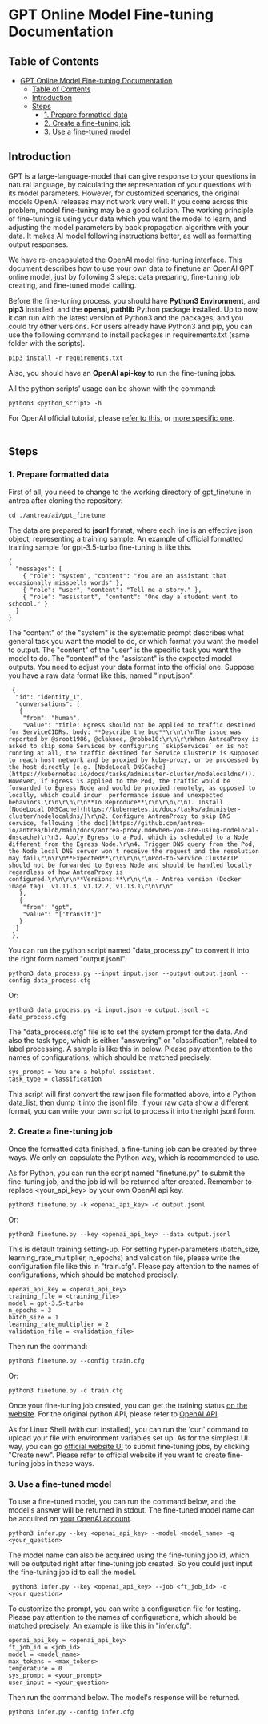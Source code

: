 # GPT Online Model Fine-tuning Documentation

## Table of Contents
<!-- toc -->
- [GPT Online Model Fine-tuning Documentation](#gpt-online-model-fine-tuning-documentation)
  - [Table of Contents](#table-of-contents)
  - [Introduction](#introduction)
  - [Steps](#steps)
    - [1. Prepare formatted data](#1-prepare-formatted-data)
    - [2. Create a fine-tuning job](#2-create-a-fine-tuning-job)
    - [3. Use a fine-tuned model](#3-use-a-fine-tuned-model)
<!-- /toc -->

## Introduction
GPT is a large-language-model that can give response to your questions in natural language, by calculating the representation of your questions with its model parameters. However, for customized scenarios, the original models OpenAI releases may not work very well. If you come across this problem, model fine-tuning may be a good solution. The working principle of fine-tuning is using your data which you want the model to learn, and adjusting the model parameters by back propagation algorithm with your data. It makes AI model following instructions better, as well as formatting output responses.

We have re-encapsulated the OpenAI model fine-tuning interface. This document describes how to use your own data to finetune an OpenAI GPT online model, just by following 3 steps: data preparing, fine-tuning job creating, and fine-tuned model calling. 

Before the fine-tuning process, you should have **Python3 Environment**, and **pip3** installed, and the **openai, pathlib** Python package installed. Up to now, it can run with the latest version of Python3 and the packages, and you could try other versions. For users already have Python3 and pip, you can use the following command to install packages in requirements.txt (same folder with the scripts).
```plain
pip3 install -r requirements.txt
```
Also, you should have an **OpenAI api-key** to run the fine-tuning jobs.

All the python scripts' usage can be shown with the command:
```plain
python3 <python_script> -h
```
For OpenAI official tutorial, please [refer to this](https://openai.com/blog/gpt-3-5-turbo-fine-tuning-and-api-updates), or [more specific one](https://platform.openai.com/docs/guides/fine-tuning).
<br></br>
## Steps
### 1. Prepare formatted data
First of all, you need to change to the working directory of gpt_finetune in antrea after cloning the repository:
```plain
cd ./antrea/ai/gpt_finetune
```
The data are prepared to **jsonl** format, where each line is an effective json object, representing a training sample. An example of official formatted training sample for gpt-3.5-turbo fine-tuning is like this.

```plain
{
  "messages": [
    { "role": "system", "content": "You are an assistant that occasionally misspells words" },
    { "role": "user", "content": "Tell me a story." },
    { "role": "assistant", "content": "One day a student went to schoool." }
  ]
}
```
The "content" of the "system" is the systematic prompt describes what general task you want the model to do, or which format you want the model to output. The "content" of the "user" is the specific task you want the model to do. The "content" of the "assistant" is the expected model outputs. 
You need to adjust your data format into the official one. Suppose you have a raw data format like this, named "input.json":

```plain
 {
  "id": "identity_1",
  "conversations": [
   {
    "from": "human",
    "value": "title: Egress should not be applied to traffic destined for ServiceCIDRs. body: **Describe the bug**\r\n\r\nThe issue was reported by @sroot1986, @claknee, @robbo10:\r\n\r\nWhen AntreaProxy is asked to skip some Services by configuring `skipServices` or is not running at all, the traffic destined for Service ClusterIP is supposed to reach host network and be proxied by kube-proxy, or be processed by the host directly (e.g. [NodeLocal DNSCache](https://kubernetes.io/docs/tasks/administer-cluster/nodelocaldns/)). However, if Egress is applied to the Pod, the traffic would be forwarded to Egress Node and would be proxied remotely, as opposed to locally, which could incur  performance issue and unexpected behaviors.\r\n\r\n\r\n**To Reproduce**\r\n\r\n\r\n1. Install [NodeLocal DNSCache](https://kubernetes.io/docs/tasks/administer-cluster/nodelocaldns/)\r\n2. Configure AntreaProxy to skip DNS service, following [the doc](https://github.com/antrea-io/antrea/blob/main/docs/antrea-proxy.md#when-you-are-using-nodelocal-dnscache)\r\n3. Apply Egress to a Pod, which is scheduled to a Node different from the Egress Node.\r\n4. Trigger DNS query from the Pod, the Node local DNS server won't receive the request and the resolution may fail\r\n\r\n**Expected**\r\n\r\n\r\nPod-to-Service ClusterIP should not be forwarded to Egress Node and should be handled locally regardless of how AntreaProxy is configured.\r\n\r\n**Versions:**\r\n\r\n - Antrea version (Docker image tag). v1.11.3, v1.12.2, v1.13.1\r\n\r\n"
   },
   {
    "from": "gpt",
    "value": "['transit']"
   }
  ]
 },
```
You can run the python script named "data_process.py" to convert it into the right form named "output.jsonl".
```plain
python3 data_process.py --input input.json --output output.jsonl --config data_process.cfg
```
Or:
```plain
python3 data_process.py -i input.json -o output.jsonl -c data_process.cfg
```
The "data_process.cfg" file is to set the system prompt for the data. And also the task type, which is either "answering" or "classification", related to label processing. A sample is like this in below. Please pay attention to the names of configurations, which should be matched precisely.
```plain
sys_prompt = You are a helpful assistant.
task_type = classification
```
This script will first convert the raw json file formatted above, into a Python data_list,  then dump it into the jsonl file. If your raw data show a different format, you can write your own script to process it into the right jsonl form.

### 2. Create a fine-tuning job

Once the formatted data finished, a fine-tuning job can be created by three ways. We only en-capsulate the Python way, which is recommended to use.

As for Python, you can run the script named "finetune.py" to submit the fine-tuning job, and the job id will be returned after created. Remember to replace <your_api_key> by your own OpenAI api key.

```plain
python3 finetune.py -k <openai_api_key> -d output.jsonl
```
Or:
```plain
python3 finetune.py --key <openai_api_key> --data output.jsonl
```
This is default training setting-up. For setting hyper-parameters (batch_size, learning_rate_multiplier, n_epochs) and validation file, please write the configuration file like this in "train.cfg". Please pay attention to the names of configurations, which should be matched precisely.
```plain
openai_api_key = <openai_api_key>
training_file = <training_file>
model = gpt-3.5-turbo
n_epochs = 3
batch_size = 1
learning_rate_multiplier = 2
validation_file = <validation_file>
```
Then run the command:
```plain
python3 finetune.py --config train.cfg
```
Or:
```plain
python3 finetune.py -c train.cfg
```
Once your fine-tuning job created, you can get the training status [on the website](https://platform.openai.com/finetune). For the original python API, please refer to [OpenAI API](https://platform.openai.com/docs/api-reference/fine-tuning/create).

As for Linux Shell (with curl installed), you can run the 'curl' command to upload your file with environment variables set up. As for the simplest UI way, you can go [official website UI](https://platform.openai.com/finetune) to submit fine-tuning jobs, by clicking "Create new". Please refer to official website if you want to create fine-tuning jobs in these ways.

### 3. Use a fine-tuned model
To use a fine-tuned model, you can run the command below, and the model's answer will be returned in stdout. The fine-tuned model name can be acquired on [your OpenAI account](https://platform.openai.com/finetune/).

```plain
python3 infer.py --key <openai_api_key> --model <model_name> -q <your_question>
```
The model name can also be acquired using the fine-tuning job id, which will be outputed right after fine-tuning job created. So you could just input the fine-tuning job id to call the model.
```plain
 python3 infer.py --key <openai_api_key> --job <ft_job_id> -q <your_question>
```
To customize the prompt, you can write a configuration file for testing. Please pay attention to the names of configurations, which should be matched precisely. An example is like this in "infer.cfg":
```plain
openai_api_key = <openai_api_key>
ft_job_id = <job_id>
model = <model_name>
max_tokens = <max_tokens>
temperature = 0
sys_prompt = <your_prompt>
user_input = <your_question>
```
Then run the command below. The model's response will be returned.
```plain
python3 infer.py --config infer.cfg
```
